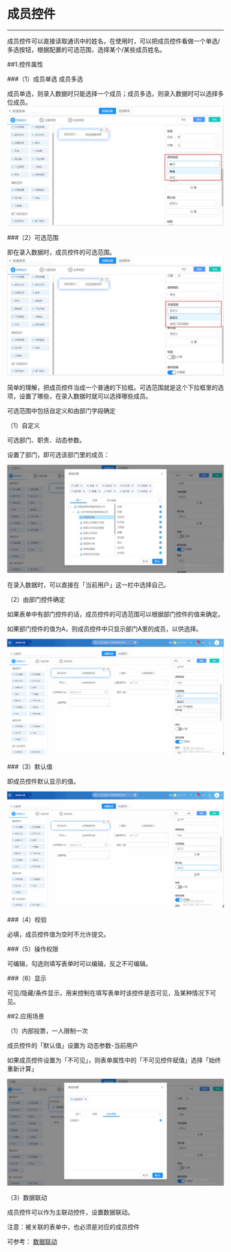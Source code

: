 # 成员控件
***
成员控件可以直接读取通讯中的姓名，在使用时，可以把成员控件看做一个单选/多选按钮，根据配置的可选范围，选择某个/某些成员姓名。

##1.控件属性

###（1）成员单选 成员多选

成员单选，则录入数据时只能选择一个成员；成员多选，则录入数据时可以选择多位成员。
![单选多选][单选多选]

###（2）可选范围

即在录入数据时，成员控件的可选范围。   
![可选范围][可选范围]

简单的理解，把成员控件当成一个普通的下拉框。可选范围就是这个下拉框里的选项，设置了哪些，在录入数据时就可以选择哪些成员。

可选范围中包括自定义和由部门字段确定


（1）自定义   

可选部门、职责、动态参数。

设置了部门，即可选该部门里的成员：

![成员组件2][成员组件2]

在录入数据时，可以直接在「当前用户」这一栏中选择自己。   

（2）由部门控件确定   

如果表单中有部门控件的话，成员控件的可选范围可以根据部门控件的值来确定。

如果部门控件的值为A，则成员控件中只显示部门A里的成员，以供选择。

![成员组件3][成员组件3]

###（3）默认值

即成员控件默认显示的值。

![成员组件4][成员组件4]

###（4）校验

必填，成员控件值为空时不允许提交。

###（5）操作权限

可编辑，勾选则填写表单时可以编辑，反之不可编辑。

###（6）显示

可见/隐藏/条件显示，用来控制在填写表单时该控件是否可见，及某种情况下可见。

##2.应用场景

（1）内部投票，一人限制一次

成员控件的「默认值」设置为 动态参数-当前用户

如果成员控件设置为「不可见」，则表单属性中的「不可见控件赋值」选择「始终重新计算」

![成员组件1][成员组件1]

（3）数据联动   

成员控件可以作为主联动控件，设置数据联动。   

注意：被关联的表单中，也必须是对应的成员控件  

可参考： [数据联动][数据联动] 







[单选多选]:..\assets\设计页面\成员控件_单选多选.jpg
[可选范围]:..\assets\设计页面\成员控件_可选范围.jpg
[成员组件1]:..\assets\设计页面\成员组件1.jpg
[数据联动]:.\数据联动.html
[成员组件2]:..\assets\设计页面\成员组件2.jpg
[成员组件3]:..\assets\设计页面\成员组件3.gif
[成员组件4]:..\assets\设计页面\成员组件4.gif
